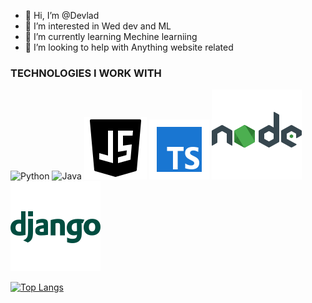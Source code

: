 - 👋 Hi, I’m @Devlad
- 👀 I’m interested in Wed dev and ML
- 🌱 I’m currently learning Mechine learniing
- 🤔 I’m looking to help with Anything website related
 
 ### TECHNOLOGIES I WORK WITH
 ![Python](https://github.com/devla-d/devla-d/blob/main/images/python.png)
  ![Java](https://github.com/devla-d/devla-d/blob/main/images/java.png)
 ![Javascript 🚀](https://github.com/devla-d/devla-d/blob/main/images/icons8-javascript-logo.png)
 ![Typescript 🚀](https://github.com/devla-d/devla-d/blob/main/images/typescript.png)
 ![Node.js](https://github.com/devla-d/devla-d/blob/main/images/nodejs.png)
  ![django](https://github.com/devla-d/devla-d/blob/main/images/icons8-django-144.png)
 


[![Top Langs](https://github-readme-stats.vercel.app/api/top-langs/?username=devl-ad&layout=compact&langs_count=12)](https://github.com/alabo-excel/github-readme-stats)
